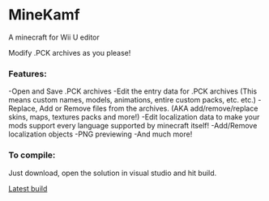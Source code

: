 # MineKamf
A minecraft for Wii U editor

Modify .PCK archives as you please!

### Features:
-Open and Save .PCK archives
-Edit the entry data for .PCK archives (This means custom names, models, animations, entire custom packs, etc. etc.)
-Replace, Add or Remove files from the archives. (AKA add/remove/replace skins, maps, textures packs and more!)
-Edit localization data to make your mods support every language supported by minecraft itself!
-Add/Remove localization objects
-PNG previewing
-And much more!

### To compile:

Just download, open the solution in visual studio and hit build.

[Latest build](https://github.com/jam1garner/MineKamf/releases)
